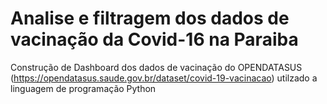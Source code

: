 # Analise e filtragem dos dados de vacinação da Covid-16 na Paraiba

Construção de Dashboard dos dados de vacinação do OPENDATASUS (https://opendatasus.saude.gov.br/dataset/covid-19-vacinacao) utilzado a linguagem de programação Python